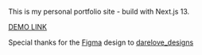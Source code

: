 This is my personal portfolio site - build with Next.js 13.

[DEMO LINK](https://personal-portfolio-site-gamma.vercel.app/)

Special thanks for the [Figma](<https://www.figma.com/file/1eXWgJOB2W62ycQU1C1pq7/Portfolio-for-Developers-Concept-V.2-(Community)?type=design&node-id=0-1&mode=design&t=s3VmY432f8IXKpyJ-0>) design to [darelove_designs](https://www.instagram.com/darelova_designs/)
